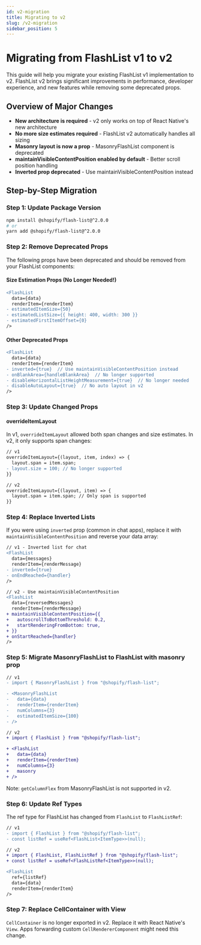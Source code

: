 ```yaml
---
id: v2-migration
title: Migrating to v2
slug: /v2-migration
sidebar_position: 5
---
```


# Migrating from FlashList v1 to v2

This guide will help you migrate your existing FlashList v1 implementation to v2. FlashList v2 brings significant improvements in performance, developer experience, and new features while removing some deprecated props.

## Overview of Major Changes

- **New architecture is required** - v2 only works on top of React Native's new architecture
- **No more size estimates required** - FlashList v2 automatically handles all sizing
- **Masonry layout is now a prop** - MasonryFlashList component is deprecated
- **maintainVisibleContentPosition enabled by default** - Better scroll position handling
- **Inverted prop deprecated** - Use maintainVisibleContentPosition instead

## Step-by-Step Migration

### Step 1: Update Package Version

```bash
npm install @shopify/flash-list@^2.0.0
# or
yarn add @shopify/flash-list@^2.0.0
```

### Step 2: Remove Deprecated Props

The following props have been deprecated and should be removed from your FlashList components:

#### Size Estimation Props (No Longer Needed!)

```diff
<FlashList
  data={data}
  renderItem={renderItem}
- estimatedItemSize={50}
- estimatedListSize={{ height: 400, width: 300 }}
- estimatedFirstItemOffset={0}
/>
```

#### Other Deprecated Props

```diff
<FlashList
  data={data}
  renderItem={renderItem}
- inverted={true}  // Use maintainVisibleContentPosition instead
- onBlankArea={handleBlankArea}  // No longer supported
- disableHorizontalListHeightMeasurement={true}  // No longer needed
- disableAutoLayout={true}  // No auto layout in v2
/>
```

### Step 3: Update Changed Props

#### overrideItemLayout

In v1, `overrideItemLayout` allowed both span changes and size estimates. In v2, it only supports span changes:

```diff
// v1
overrideItemLayout={(layout, item, index) => {
  layout.span = item.span;
- layout.size = 100; // No longer supported
}}

// v2
overrideItemLayout={(layout, item) => {
  layout.span = item.span; // Only span is supported
}}
```

### Step 4: Replace Inverted Lists

If you were using `inverted` prop (common in chat apps), replace it with `maintainVisibleContentPosition` and reverse your data array:

```diff
// v1 - Inverted list for chat
<FlashList
  data={messages}
  renderItem={renderMessage}
- inverted={true}
- onEndReached={handler}
/>

// v2 - Use maintainVisibleContentPosition
<FlashList
  data={reversedMessages}
  renderItem={renderMessage}
+ maintainVisibleContentPosition={{
+   autoscrollToBottomThreshold: 0.2,
+   startRenderingFromBottom: true,
+ }}
+ onStartReached={handler}
/>
```

### Step 5: Migrate MasonryFlashList to FlashList with masonry prop

```diff
// v1
- import { MasonryFlashList } from "@shopify/flash-list";

- <MasonryFlashList
-   data={data}
-   renderItem={renderItem}
-   numColumns={3}
-   estimatedItemSize={100}
- />

// v2
+ import { FlashList } from "@shopify/flash-list";

+ <FlashList
+   data={data}
+   renderItem={renderItem}
+   numColumns={3}
+   masonry
+ />
```

Note: `getColumnFlex` from MasonryFlashList is not supported in v2.

### Step 6: Update Ref Types

The ref type for FlashList has changed from `FlashList` to `FlashListRef`:

```diff
// v1
- import { FlashList } from "@shopify/flash-list";
- const listRef = useRef<FlashList<ItemType>>(null);

// v2
+ import { FlashList, FlashListRef } from "@shopify/flash-list";
+ const listRef = useRef<FlashListRef<ItemType>>(null);

<FlashList
  ref={listRef}
  data={data}
  renderItem={renderItem}
/>
```

### Step 7: Replace CellContainer with View

`CellContainer` is no longer exported in v2. Replace it with React Native's `View`. Apps forwarding custom `CellRendererComponent` might need this change.

